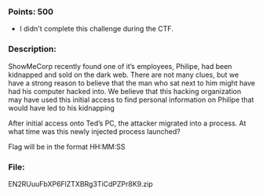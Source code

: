 ### Points: 500

- I didn't complete this challenge during the CTF. 

### Description:

ShowMeCorp recently found one of it’s employees, Philipe, had been kidnapped and sold on the dark web. There are not many clues, but we have a strong reason to believe that the man who sat next to him might have had his computer hacked into. We believe that this hacking organization may have used this initial access to find personal information on Philipe that would have led to his kidnapping

After initial access onto Ted’s PC, the attacker migrated into a process. At what time was this newly injected process launched?

Flag will be in the format HH:MM:SS

### File: 

EN2RUuuFbXP6FlZTXBRg3TiCdPZPr8K9.zip
